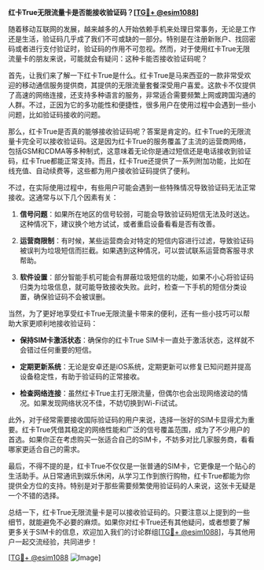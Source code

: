 **红卡True无限流量卡是否能接收验证码？[[TG💪+ @esim1088](https://t.me/s/esim1088)]**

随着移动互联网的发展，越来越多的人开始依赖手机来处理日常事务，无论是工作还是生活，验证码几乎成了我们不可或缺的一部分。特别是在注册新账户、找回密码或者进行支付验证时，验证码的作用不可忽视。然而，对于使用红卡True无限流量卡的朋友来说，可能就会有疑问：这种卡能否接收验证码呢？

首先，让我们来了解一下红卡True是什么。红卡True是马来西亚的一款非常受欢迎的移动通信服务提供商，其提供的无限流量套餐深受用户喜爱。这款卡不仅提供了高速的网络连接，还支持多种语言的服务，非常适合需要频繁上网或跨国沟通的人群。不过，正因为它的多功能性和便捷性，很多用户在使用过程中会遇到一些小问题，比如验证码接收的问题。

那么，红卡True是否真的能够接收验证码呢？答案是肯定的。红卡True的无限流量卡完全可以接收验证码。这是因为红卡True的服务覆盖了主流的运营商网络，包括GSM和CDMA等多种制式，这意味着无论你是通过短信还是电话接收到验证码，红卡True都能正常支持。而且，红卡True还提供了一系列附加功能，比如在线充值、自动续费等，这些都为用户接收验证码提供了便利。

不过，在实际使用过程中，有些用户可能会遇到一些特殊情况导致验证码无法正常接收。这通常与以下几个因素有关：

1. **信号问题**：如果所在地区的信号较弱，可能会导致验证码短信无法及时送达。这种情况下，建议换个地方试试，或者重启设备看看是否有改善。
   
2. **运营商限制**：有时候，某些运营商会对特定的短信内容进行过滤，导致验证码被误判为垃圾短信而拦截。如果遇到这种情况，可以尝试联系运营商客服寻求帮助。

3. **软件设置**：部分智能手机可能会有屏蔽垃圾短信的功能，如果不小心将验证码归类为垃圾信息，就可能导致接收失败。此时，检查一下手机的短信分类设置，确保验证码不会被误删。

当然，为了更好地享受红卡True无限流量卡带来的便利，还有一些小技巧可以帮助大家更顺利地接收验证码：

- **保持SIM卡激活状态**：确保你的红卡True SIM卡一直处于激活状态，这样就不会错过任何重要的短信。
  
- **定期更新系统**：无论是安卓还是iOS系统，定期更新可以修复已知问题并提高设备稳定性，有助于验证码的正常接收。

- **检查网络连接**：虽然红卡True主打无限流量，但偶尔也会出现网络波动的情况。如果发现网络状况不佳，不妨切换到Wi-Fi试试。

此外，对于经常需要接收国际验证码的用户来说，选择一张好的SIM卡显得尤为重要。红卡True凭借其稳定的网络性能和广泛的信号覆盖范围，成为了不少用户的首选。如果你正在考虑购买一张适合自己的SIM卡，不妨多对比几家服务商，看看哪家更适合自己的需求。

最后，不得不提的是，红卡True不仅仅是一张普通的SIM卡，它更像是一个贴心的生活助手。从日常通讯到娱乐休闲，从学习工作到旅行购物，红卡True都能为你提供全方位的支持。特别是对于那些需要频繁使用验证码的人来说，这张卡无疑是一个不错的选择。

总结一下，红卡True无限流量卡是可以接收验证码的。只要注意以上提到的一些细节，就能避免不必要的麻烦。如果你对红卡True还有其他疑问，或者想要了解更多关于SIM卡的信息，欢迎加入我们的讨论群组[[TG💪+ @esim1088](https://t.me/s/esim1088)]，与其他用户一起交流经验，共同进步！

[[TG💪+ @esim1088](https://t.me/s/esim1088) ![Image](https://i.postimg.cc/4NQfJmqS/Snipaste-2025-05-13-00-14-12.png)]
